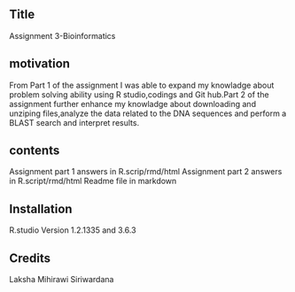## Title
Assignment 3-Bioinformatics

## motivation
From Part 1 of the assignment I was able to expand my knowladge about problem solving ability using R studio,codings and Git hub.Part 2 of the assignment further enhance my knowladge about downloading and unziping files,analyze the data related to the DNA sequences and perform a BLAST search and interpret results.

## contents
Assignment part 1 answers in R.scrip/rmd/html
Assignment part 2 answers in R.script/rmd/html
Readme file in markdown

## Installation
R.studio Version 1.2.1335 and 3.6.3

## Credits
Laksha Mihirawi Siriwardana

